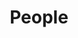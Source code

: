 ---
title: People
date: 

type: landing

sections:
  - block: mypeople
    content:
      title: Meet the team
      # Choose which groups/teams of users to display.
      #   Edit `user_groups` in each user's profile to add them to one or more of these groups.
      user_groups:
          - Staff
          - Postdoc
          - PhD Students
      sort_by: Params.last_name
      sort_ascending: true
    design:
      show_interests: false
      show_role: true
      show_social: true
      columns: '2'
  - block: markdown
    id: button
    content:
      title: 
      subtitle: 
      text: |
        <div class="col-lg-3$
        <p class="text-left">
        <h1>Former members</h1></p>
        </div>
        <div class="col-lg-9$
        <p class="text-center">
        <h3>Tony Apollaro</h3></p>
        <p class="text-center">
        <h3>Dario Cilluffo</h3></p>
        </div>   
    design:
      columns: 2
  - block: markdown
    id: button
    content:
      title: 
      subtitle: 
      text: |
        <p class="text-center">
        <a class="lead" href="../../">Back</a></p>
    design:
      columns: 2
---